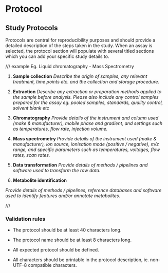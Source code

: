 # Protocol
## Study Protocols
Protocols are central for reproducibility purposes and should provide a detailed description of the steps taken in the study. When an assay is selected, the protocol section will populate with several titled sections which you can add your specific study details to.

/// example
Eg. Liquid chromatography - Mass Spectrometry

1. **Sample collection**
*Describe the origin of samples, any relevant treatment, time points etc. and the collection and storage procedure.*

2. **Extraction**
*Describe any extraction or preparation methods applied to the sample before analysis.
Please also include any control samples prepared for the assay eg. pooled samples, standards, quality control, solvent blank etc*

3. **Chromatography**
*Provide details of the instrument and column used (make & manufacturer), mobile phase and gradient, and settings such as temperatures, flow rate, injection volume.*

4. **Mass spectrometry**
*Provide details of the instrument used (make & manufacturer), ion source, ionisation mode (positive / negative), m/z range, and specific parameters such as temperatures, voltages, flow rates, scan rates.*

5. **Data transformation**
*Provide details of methods / pipelines and software used to transform the raw data.*

6. **Metabolite identification**

*Provide details of methods / pipelines, reference databases and software used to identify features and/or annotate metabolites.*

///



### Validation rules


* The protocol should be at least 40 characters long.

* The protocol name should be at least 8 characters long.

* All expected protocol should be defined.

* All characters should be printable in the protocol description, ie. non-UTF-8 compatible characters.

